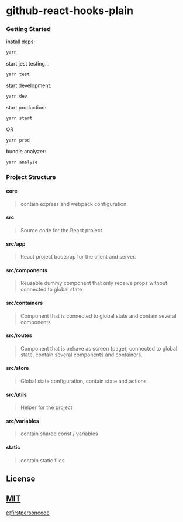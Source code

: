 # github-react-hooks-plain

### Getting Started

install deps:

```bash
yarn
```

start jest testing...

```bash
yarn test
```

start development:

```bash
yarn dev
```

start production:

```bash
yarn start
```

OR

```bash
yarn prod
```

bundle analyzer:

```bash
yarn analyze
```

### Project Structure

#### **core**

> contain express and webpack configuration.

#### src

> Source code for the React project.

#### src/**app**

> React project bootsrap for the client and server.

#### src/components

> Reusable dummy component that only receive props without connected to global state

#### src/containers

> Component that is connected to global state and contain several components

#### src/routes

> Component that is behave as screen (page), connected to global state, contain several components and containers.

#### src/store

> Global state configuration, contain state and actions

#### src/utils

> Helper for the project

#### src/variables

> contain shared const / variables

#### static

> contain static files

## License

## [MIT](LICENSE)

[@firstpersoncode](https://github.com/firstpersoncode)
